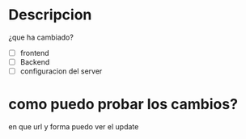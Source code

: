 # Descripcion
¿que ha cambiado?

- [ ] frontend
- [ ] Backend
- [ ] configuracion del server

# como puedo probar los cambios?
en que url y forma puedo ver el update
